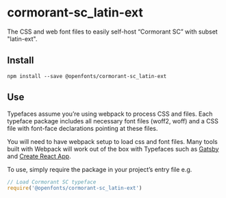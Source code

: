 
# cormorant-sc_latin-ext

The CSS and web font files to easily self-host “Cormorant SC” with subset "latin-ext".

## Install

`npm install --save @openfonts/cormorant-sc_latin-ext`

## Use

Typefaces assume you’re using webpack to process CSS and files. Each typeface
package includes all necessary font files (woff2, woff) and a CSS file with
font-face declarations pointing at these files.

You will need to have webpack setup to load css and font files. Many tools built
with Webpack will work out of the box with Typefaces such as [Gatsby](https://github.com/gatsbyjs/gatsby)
and [Create React App](https://github.com/facebookincubator/create-react-app).

To use, simply require the package in your project’s entry file e.g.

```javascript
// Load Cormorant SC typeface
require('@openfonts/cormorant-sc_latin-ext')
```
